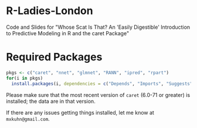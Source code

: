 # R-Ladies-London

Code and Slides for "Whose Scat Is That? An 'Easily Digestible' Introduction to Predictive Modeling in R and the caret Package"


# Required Packages

```r
pkgs <- c("caret", "nnet", "glmnet", "RANN", "ipred", "rpart")
for(i in pkgs) 
  install.packages(i, dependencies = c("Depends", "Imports", "Suggests"))
```

Please make sure that the most recent version of `caret` (6.0-71 or greater) is installed; the data are in that version. 

If there are any issues getting things installed, let me know at `mxkuhn@gmail.com`. 